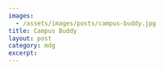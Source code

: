 ```yaml
---
images:
  - /assets/images/posts/campus-buddy.jpg
title: Campus Buddy
layout: post
category: mdg
excerpt: 
---
```

